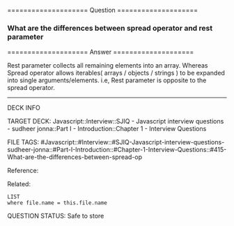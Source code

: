 ==================== Question ====================  

### What are the differences between spread operator and rest parameter  

==================== Answer ====================  

Rest parameter collects all remaining elements into an array. Whereas Spread
operator allows iterables( arrays / objects / strings ) to be expanded into
single arguments/elements. i.e, Rest parameter is opposite to the spread
operator.

---

DECK INFO

TARGET DECK: Javascript::Interview::SJIQ - Javascript interview questions -
sudheer jonna::Part I - Introduction::Chapter 1 - Interview Questions

FILE TAGS:
#Javascript::#Interview::#SJIQ-Javascript-interview-questions-sudheer-jonna::#Part-I-Introduction::#Chapter-1-Interview-Questions::#415-What-are-the-differences-between-spread-op

Reference:

Related:

```dataview
LIST
where file.name = this.file.name
```

QUESTION STATUS: Safe to store
